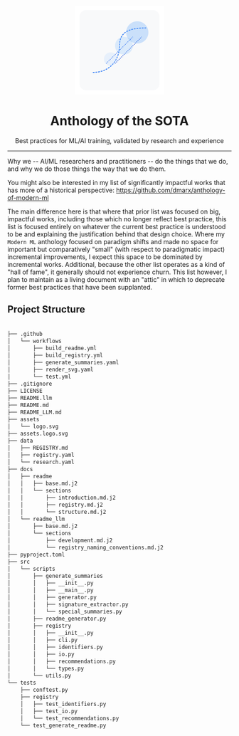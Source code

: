 <p align="center">
  <img src="assets/logo.svg" width="200" height="200" alt="ML Training Phase Transitions">
</p>

<h1 align="center">Anthology of the SOTA</h1>

<p align="center">
  Best practices for ML/AI training, validated by research and experience
</p>

---

Why we -- AI/ML researchers and practitioners -- do the things that we do, and why we do those things the way that we do them.

You might also be interested in my list of significantly impactful works that has more of a historical perspective: https://github.com/dmarx/anthology-of-modern-ml

The main difference here is that where that prior list was focused on big, impactful works, including those which no longer reflect best practice, this list is focused entirely on whatever the current best practice is understood to be and explaining the justification behind that design choice. Where my `Modern ML` anthology focused on paradigm shifts and made no space for important but comparatively "small" (with respect to paradigmatic impact) incremental improvements, I expect this space to be dominated by incremental works. Additional, because the other list operates as a kind of "hall of fame", it generally should not experience churn. This list however, I plan to maintain as a living document with an "attic" in which to deprecate former best practices that have been supplanted.

## Project Structure

```

├── .github
│   └── workflows
│       ├── build_readme.yml
│       ├── build_registry.yml
│       ├── generate_summaries.yaml
│       ├── render_svg.yaml
│       └── test.yml
├── .gitignore
├── LICENSE
├── README.llm
├── README.md
├── README_LLM.md
├── assets
│   └── logo.svg
├── assets.logo.svg
├── data
│   ├── REGISTRY.md
│   ├── registry.yaml
│   └── research.yaml
├── docs
│   ├── readme
│   │   ├── base.md.j2
│   │   └── sections
│   │       ├── introduction.md.j2
│   │       ├── registry.md.j2
│   │       └── structure.md.j2
│   └── readme_llm
│       ├── base.md.j2
│       └── sections
│           ├── development.md.j2
│           └── registry_naming_conventions.md.j2
├── pyproject.toml
├── src
│   └── scripts
│       ├── generate_summaries
│       │   ├── __init__.py
│       │   ├── __main__.py
│       │   ├── generator.py
│       │   ├── signature_extractor.py
│       │   └── special_summaries.py
│       ├── readme_generator.py
│       ├── registry
│       │   ├── __init__.py
│       │   ├── cli.py
│       │   ├── identifiers.py
│       │   ├── io.py
│       │   ├── recommendations.py
│       │   └── types.py
│       └── utils.py
└── tests
    ├── conftest.py
    ├── registry
    │   ├── test_identifiers.py
    │   ├── test_io.py
    │   └── test_recommendations.py
    └── test_generate_readme.py

```